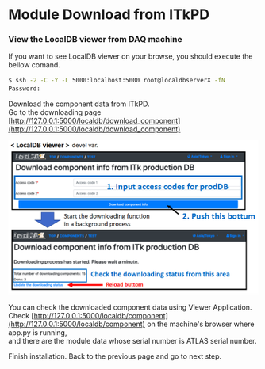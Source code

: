 # Module Download from ITkPD

### View the LocalDB viewer from DAQ machine
If you want to see LocalDB viewer on your browse, you should execute the bellow comand.
```bash
$ ssh -2 -C -Y -L 5000:localhost:5000 root@localdbserverX -fN
Password:
```

Download the component data from ITkPD.<br>
Go to the downloading page [http://127.0.0.1:5000/localdb/download_component](http://127.0.0.1:5000/localdb/download_component)

![download from itkpd](images/download_component_from_itkpd.png)

You can check the downloaded component data using Viewer Application.<br>
Check [http://127.0.0.1:5000/localdb/component](http://127.0.0.1:5000/localdb/component) on the machine's browser where app.py is running,<br>
and there are the module data whose serial number is ATLAS serial number.

Finish installation. Back to the previous page and go to next step.
